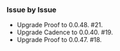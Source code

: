 ### Issue by Issue

 * Upgrade Proof to 0.0.48. #21.
 * Upgrade Cadence to 0.0.40. #19.
 * Upgrade Proof to 0.0.47. #18.
